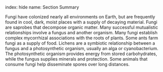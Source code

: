 index: hide
name: Section Summary

Fungi have colonized nearly all environments on Earth, but are frequently found in cool, dark, moist places with a supply of decaying material. Fungi are saprobes that decompose organic matter. Many successful mutualistic relationships involve a fungus and another organism. Many fungi establish complex mycorrhizal associations with the roots of plants. Some ants farm fungi as a supply of food. Lichens are a symbiotic relationship between a fungus and a photosynthetic organism, usually an alga or cyanobacterium. The photosynthetic organism provides energy from stored carbohydrates, while the fungus supplies minerals and protection. Some animals that consume fungi help disseminate spores over long distances.
